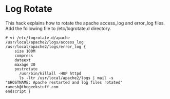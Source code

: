 # Log Rotate

This hack explains how to rotate the apache access_log and error_log files.
Add the following file to /etc/logrotate.d directory.

```
# vi /etc/logrotate.d/apache
/usr/local/apache2/logs/access_log
/usr/local/apache2/logs/error_log {
    size 100M
    compress
    dateext
    maxage 30
    postrotate
      /usr/bin/killall -HUP httpd
      ls -ltr /usr/local/apache2/logs | mail -s
"$HOSTNAME: Apache restarted and log files rotated"
ramesh@thegeekstuff.com
endscript }
```